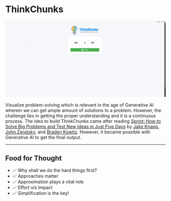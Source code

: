 # ThinkChunks
![Demo of ThinkChunks](ThinkChunks_Demo.gif)

Visualize problem-solving which is relevant in the age of Generative AI wherein we can get ample amount of solutions to a problem. However, the challenge lies in getting the proper understanding and it is a continuous process. The idea to build ThinkChunks came after reading [Sprint: How to Solve Big Problems and Test New Ideas in Just Five Days](https://www.thesprintbook.com/book) by [Jake Knapp](https://jakeknapp.com/sprint), [John Zeratsky](https://www.johnzeratsky.com/), and [Braden Kowitz](https://kowitz.co/). However, it became possible with Generative AI to get the final output. 

---

## Food for Thought

- ✅ Why shall we do the hard things first?
- ✅ Approaches matter
- ✅ Approximation plays a vital role
- ✅ Effort v/s Impact
- ✅ Simplification is the key!
